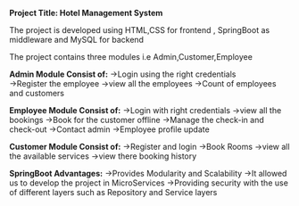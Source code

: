 **Project Title: Hotel Management System**

The project is developed using HTML,CSS for frontend , SpringBoot as middleware and MySQL for backend

The project contains three modules i.e Admin,Customer,Employee

**Admin Module Consist of:**
->Login using the right credentials<br/>
->Register the employee
->view all the employees
->Count of employees and customers

**Employee Module Consist of:**
->Login with right credentials
->view all the bookings
->Book for the customer offline
->Manage the check-in and check-out
->Contact admin
->Employee profile update

**Customer Module Consist of:**
->Register and login
->Book Rooms
->view all the available services
->view there booking history

**SpringBoot Advantages:**
->Provides Modularity and Scalability
->It allowed us to develop the project in MicroServices 
->Providing security with the use of different layers such as Repository and Service layers


